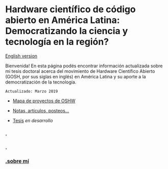 # Hardware científico de código abierto en América Latina: Democratizando la ciencia y tecnología en la región?


[English version](../README.md)


Bienvenida! En esta página podés encontrar información actualizada sobre mi tesis doctoral acerca del movimiento de Hardware Científico Abierto (GOSH, por sus siglas en inglés) en América Latina y su aporte a la democratización de la tecnología. 

```
Actualizado: Marzo 2019
```

- [Mapa de proyectos de OSHW](https://github.com/thessaly/goshmap)

- [Notas, artículos, posteos...](publicaciones)

- [Tesis](tesis.md) _en desarrollo_

### .
### .
### [.sobre mí](../me/yo.md)
